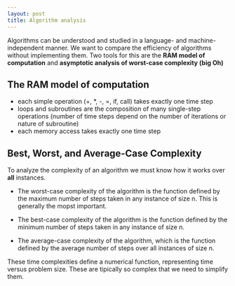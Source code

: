 ```yaml
---
layout: post
title: Algorithm analysis
---
```


Algorithms can be understood and studied in a language- and machine-independent manner. We want to compare the efficiency of algorithms without implementing them.
Two tools for this are the **RAM model of computation** and **asymptotic analysis of worst-case complexity (big Oh)**

## The RAM model of computation

* each simple operation (+, \*, -, =, if, call) takes exactly one time step
* loops and subroutines are the composition of many single-step operations (number of time steps depend on the number of iterations or nature of subroutine)
* each memory access takes exactly one time step


## Best, Worst, and Average-Case Complexity

To analyze the complexity of an algorithm we must know how it works over **all** instances.

* The worst-case complexity of the algorithm is the function defined by the maximum number of steps taken in any instance of size n. This is generally the mopst important.

* The best-case complexity of the algorithm is the function defined by the minimum number of steps taken in any instance of size n.

* The average-case complexity of the algorithm, which is the function defined by the average number of steps over all instances of size n.

These time complexities define a numerical function, representing time versus problem size. These are tipically so complex that we need to simplify them.
